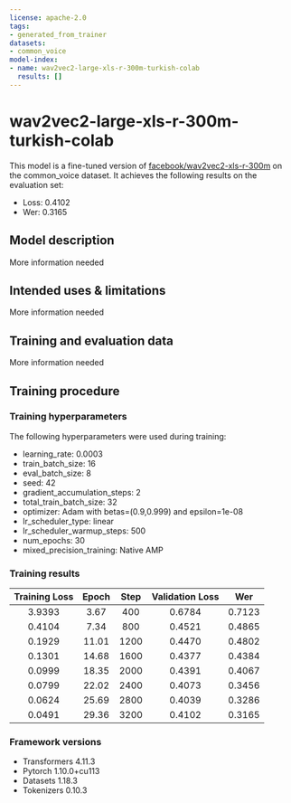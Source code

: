 ```yaml
---
license: apache-2.0
tags:
- generated_from_trainer
datasets:
- common_voice
model-index:
- name: wav2vec2-large-xls-r-300m-turkish-colab
  results: []
---
```


<!-- This model card has been generated automatically according to the information the Trainer had access to. You
should probably proofread and complete it, then remove this comment. -->

# wav2vec2-large-xls-r-300m-turkish-colab

This model is a fine-tuned version of [facebook/wav2vec2-xls-r-300m](https://huggingface.co/facebook/wav2vec2-xls-r-300m) on the common_voice dataset.
It achieves the following results on the evaluation set:
- Loss: 0.4102
- Wer: 0.3165

## Model description

More information needed

## Intended uses & limitations

More information needed

## Training and evaluation data

More information needed

## Training procedure

### Training hyperparameters

The following hyperparameters were used during training:
- learning_rate: 0.0003
- train_batch_size: 16
- eval_batch_size: 8
- seed: 42
- gradient_accumulation_steps: 2
- total_train_batch_size: 32
- optimizer: Adam with betas=(0.9,0.999) and epsilon=1e-08
- lr_scheduler_type: linear
- lr_scheduler_warmup_steps: 500
- num_epochs: 30
- mixed_precision_training: Native AMP

### Training results

| Training Loss | Epoch | Step | Validation Loss | Wer    |
|:-------------:|:-----:|:----:|:---------------:|:------:|
| 3.9393        | 3.67  | 400  | 0.6784          | 0.7123 |
| 0.4104        | 7.34  | 800  | 0.4521          | 0.4865 |
| 0.1929        | 11.01 | 1200 | 0.4470          | 0.4802 |
| 0.1301        | 14.68 | 1600 | 0.4377          | 0.4384 |
| 0.0999        | 18.35 | 2000 | 0.4391          | 0.4067 |
| 0.0799        | 22.02 | 2400 | 0.4073          | 0.3456 |
| 0.0624        | 25.69 | 2800 | 0.4039          | 0.3286 |
| 0.0491        | 29.36 | 3200 | 0.4102          | 0.3165 |


### Framework versions

- Transformers 4.11.3
- Pytorch 1.10.0+cu113
- Datasets 1.18.3
- Tokenizers 0.10.3
